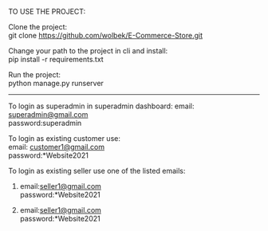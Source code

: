 TO USE THE PROJECT:

Clone the project:  
git clone https://github.com/wolbek/E-Commerce-Store.git  

Change your path to the project in cli and install:  
pip install -r requirements.txt  

Run the project:  
python manage.py runserver  

------------------------------------------------------------

To login as superadmin in superadmin dashboard:
email: superadmin@gmail.com  
password:superadmin  

To login as existing customer use:  
email: customer1@gmail.com  
password:*Website2021  

To login as existing seller use one of the listed emails:  
1)  email:seller1@gmail.com  
    password:*Website2021  
 
2)  email:seller1@gmail.com  
    password:*Website2021  

